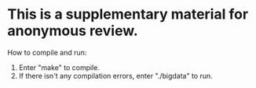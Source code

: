 # This is a supplementary material for anonymous review.

How to compile and run:
1. Enter "make" to compile.
2. If there isn't any compilation errors, enter "./bigdata" to run.
